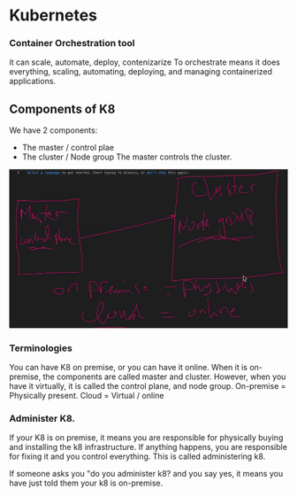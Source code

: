 # Kubernetes 

### Container Orchestration tool
it can scale, automate, deploy, contenizarize
To orchestrate means it does everything, scaling, automating, deploying, and managing containerized applications. 

## Components of K8
We have 2 components:
   - The master / control plae
   - The cluster / Node group
The master controls the cluster.

![Alt text](<WhatsApp Image 2023-10-23 at 19.39.06_2f1496e6.jpg>)
### Terminologies 
You can have K8 on premise, or you can have it online. When it is on-premise, the components are called master and cluster. However, when you have it virtually, it is called the control plane, and node group. 
On-premise  = Physically present. 
Cloud  = Virtual / online

### Administer K8.
If your K8 is on premise, it means you are responsible for physically buying and installing the k8 infrastructure. If anything happens, you are responsible for fixing it and you control everything. This is called administering k8. 

If someone asks you "do you administer k8? and you say yes, it means you have just told them your k8 is on-premise. 


